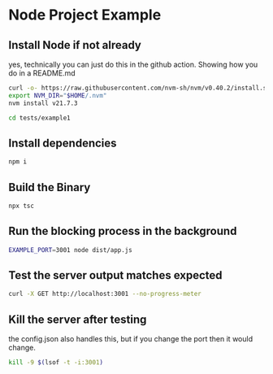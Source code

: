 # Node Project Example

## Install Node if not already

yes, technically you can just do this in the github action. Showing how you do in a README.md

```bash docci-if-not-installed=node
curl -o- https://raw.githubusercontent.com/nvm-sh/nvm/v0.40.2/install.sh | bash
export NVM_DIR="$HOME/.nvm"
nvm install v21.7.3
```

```bash docci-ignore
cd tests/example1
```

## Install dependencies

```bash docci-delay-after=1
npm i
```

## Build the Binary

```bash
npx tsc
```

## Run the blocking process in the background

```bash docci-background docci-delay-after=1
EXAMPLE_PORT=3001 node dist/app.js
```

## Test the server output matches expected

```bash docci-output-contains="Hello World!"
curl -X GET http://localhost:3001 --no-progress-meter
```

## Kill the server after testing

the config.json also handles this, but if you change the port then it would change.

```bash
kill -9 $(lsof -t -i:3001)
```
